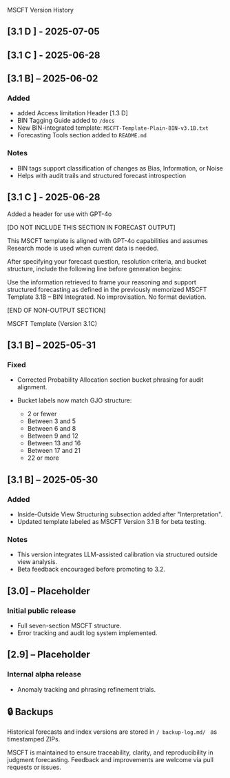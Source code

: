 MSCFT Version History
## \[3.1 D ]  - 2025-07-05
## \[3.1 C ]  - 2025-06-28
## \[3.1 B] – 2025-06-02

### Added
* added Access limitation Header [1.3 D]
* BIN Tagging Guide added to `/docs`
* New BIN-integrated template: `MSCFT-Template-Plain-BIN-v3.1B.txt`
* Forecasting Tools section added to `README.md`

### Notes

* BIN tags support classification of changes as Bias, Information, or Noise
* Helps with audit trails and structured forecast introspection

## \[3.1 C ]  - 2025-06-28
Added a header for use with GPT-4o                               

[DO NOT INCLUDE THIS SECTION IN FORECAST OUTPUT]

This MSCFT template is aligned with GPT-4o capabilities and assumes Research mode is used when current data is needed.

After specifying your forecast question, resolution criteria, and bucket structure, include the following line before generation begins:

Use the information retrieved to frame your reasoning and support structured forecasting as defined in the previously memorized MSCFT Template 3.1B – BIN Integrated. No improvisation. No format deviation.

[END OF NON-OUTPUT SECTION]

MSCFT Template (Version 3.1C)



## \[3.1 B] – 2025-05-31

### Fixed

* Corrected Probability Allocation section bucket phrasing for audit alignment.
* Bucket labels now match GJO structure:

  * 2 or fewer
  * Between 3 and 5
  * Between 6 and 8
  * Between 9 and 12
  * Between 13 and 16
  * Between 17 and 21
  * 22 or more

## \[3.1 B] – 2025-05-30

### Added

* Inside-Outside View Structuring subsection added after "Interpretation".
* Updated template labeled as MSCFT Version 3.1 B for beta testing.

### Notes

* This version integrates LLM-assisted calibration via structured outside view analysis.
* Beta feedback encouraged before promoting to 3.2.

## \[3.0] – Placeholder

### Initial public release

* Full seven-section MSCFT structure.
* Error tracking and audit log system implemented.

## \[2.9] – Placeholder

### Internal alpha release

* Anomaly tracking and phrasing refinement trials.

## 🔒 Backups

Historical forecasts and index versions are stored in `/ backup-log.md/ ` as timestamped ZIPs.

MSCFT is maintained to ensure traceability, clarity, and reproducibility in judgment forecasting. Feedback and improvements are welcome via pull requests or issues.
